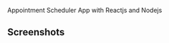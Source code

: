 
 Appointment Scheduler App with Reactjs and Nodejs

 ## Screenshots
[](screen.png)
[](screen1.png)
[](screen2.png)